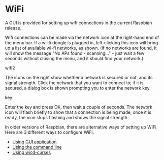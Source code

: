# WiFi

A GUI is provided for setting up wifi connections in the current Raspbian release.

Wifi connections can be made via the network icon at the right-hand end of the menu bar. If a wi-fi dongle is plugged in, left-clicking this icon will bring up a list of available wi-fi networks, as shown. (If no networks are found, it will show the message "No APs found - scanning..." - just wait a few seconds without closing the menu, and it should find your network.)

wifi2

The icons on the right show whether a network is secured or not, and its signal strength. Click the network that you want to connect to; if it is secured, a dialog box is shown prompting you to enter the network key.

key

Enter the key and press OK, then wait a couple of seconds. The network icon will flash briefly to show that a connection is being made; once it is ready, the icon stops flashing and shows the signal strength.

In older versions of Raspbian, there are alternative ways of setting up WiFi. Here are 3 different ways to configure WiFi.
  
- [Using GUI application](http://learn.adafruit.com/adafruits-raspberry-pi-lesson-3-network-setup/setting-up-wifi-with-raspbian)
- [Using the command line](wireless-cli.md)
- [Using wicd-curses](http://www.raspyfi.com/wi-fi-on-raspberry-pi-a-simple-guide/)
